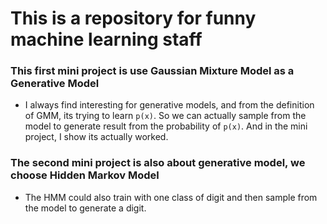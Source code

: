 # This is a repository for funny machine learning staff

### This first mini project is use Gaussian Mixture Model as a Generative Model
- I always find interesting for generative models, and from the definition of GMM, its trying to learn `p(x)`. So we can actually sample from the model to generate result from the probability of `p(x)`. And in the mini project, I show its actually worked.

### The second mini project is also about generative model, we choose Hidden Markov Model
- The HMM could also train with one class of digit and then sample from the model to generate a digit.